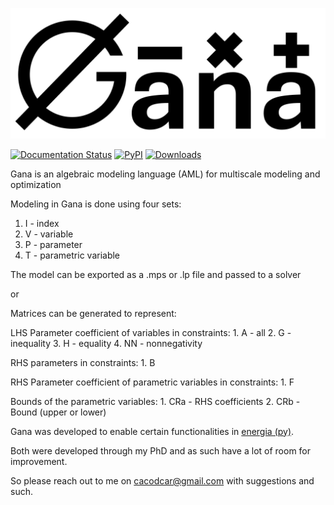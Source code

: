 
![alt text](https://github.com/cacodcar/gana/blob/main/docs/source/ganalogo.jpg?raw=true)

[![Documentation Status](https://readthedocs.org/projects/gana/badge/)](https://gana.readthedocs.io/en/latest/)
[![PyPI](https://img.shields.io/pypi/v/gana.svg)](https://pypi.org/project/gana)
[![Downloads](https://static.pepy.tech/personalized-badge/gana?period=total&units=international_system&left_color=grey&right_color=orange&left_text=Downloads)](https://pepy.tech/project/gana)

Gana is an algebraic modeling language (AML) for multiscale modeling and optimization

Modeling in Gana is done using four sets: 

1. I - index 
2. V - variable
3. P - parameter 
4. T - parametric variable
 
The model can be exported as a .mps or .lp file and passed to a solver 

or 

Matrices can be generated to represent: 

LHS Parameter coefficient of variables in constraints: 
    1. A - all
    2. G - inequality 
    3. H - equality
    4. NN - nonnegativity

RHS parameters in constraints:
    1. B 

RHS Parameter coefficient of parametric variables in constraints:
    1. F 

Bounds of the parametric variables:
    1. CRa - RHS coefficients
    2. CRb - Bound (upper or lower)


Gana was developed to enable certain functionalities in [energia (py)](https://pypi.org/project/energiapy/).

Both were developed through my PhD and as such have a lot of room for improvement.

So please reach out to me on cacodcar@gmail.com with suggestions and such. 



